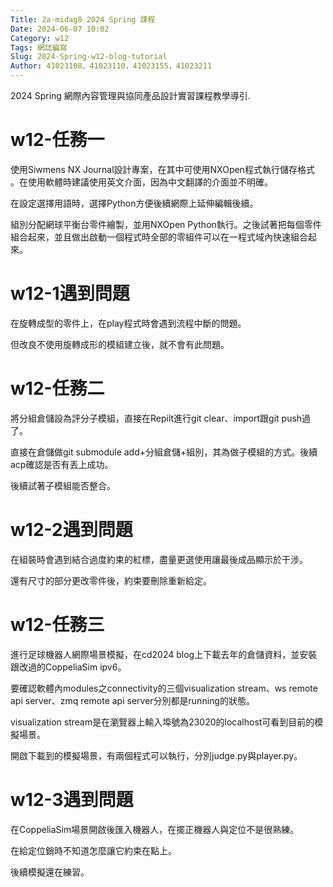 ```yaml
---
Title: 2a-midag8 2024 Spring 課程
Date: 2024-06-07 10:02
Category: w12
Tags: 網誌編寫
Slug: 2024-Spring-w12-blog-tutorial
Author: 41023108，41023110，41023155，41023211
---
```


2024 Spring 網際內容管理與協同產品設計實習課程教學導引.

<!-- PELICAN_END_SUMMARY -->


# w12-任務一
使用Siwmens NX Journal設計專案，在其中可使用NXOpen程式執行儲存格式 。在使用軟體時建議使用英文介面，因為中文翻譯的介面並不明確。

在設定選擇用語時，選擇Python方便後續網際上延伸編輯後續。

組別分配網球平衡台零件繪製，並用NXOpen Python執行。之後試著把每個零件組合起來，並且做出啟動一個程式時全部的零組件可以在一程式域內快速組合起來。
# w12-1遇到問題
在旋轉成型的零件上，在play程式時會遇到流程中斷的問題。

但改良不使用旋轉成形的模組建立後，就不會有此問題。
# w12-任務二
將分組倉儲設為評分子模組，直接在Repilt進行git clear、import跟git push過了。

直接在倉儲做git submodule add+分組倉儲+組別，其為做子模組的方式。後續acp確認是否有丟上成功。

後續試著子模組能否整合。
# w12-2遇到問題
在組裝時會遇到結合過度約束的紅標，盡量更選使用讓最後成品顯示於干涉。

還有尺寸的部分更改零件後，約束要刪除重新給定。
# w12-任務三
進行足球機器人網際場景模擬，在cd2024 blog上下載去年的倉儲資料，並安裝跟改過的CoppeliaSim ipv6。

要確認軟體內modules之connectivity的三個visualization stream、ws remote api server、zmq remote api server分別都是running的狀態。

visualization stream是在瀏覽器上輸入埠號為23020的localhost可看到目前的模擬場景。

開啟下載到的模擬場景，有兩個程式可以執行，分別judge.py與player.py。
# w12-3遇到問題
在CoppeliaSim場景開啟後匯入機器人，在擺正機器人與定位不是很熟練。

在給定位銷時不知道怎麼讓它約束在點上。

後續模擬還在練習。